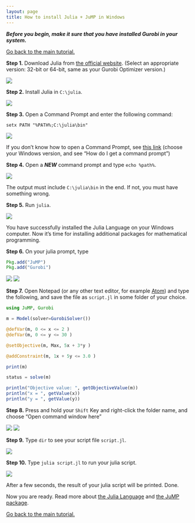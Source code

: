 ```yaml
---
layout: page
title: How to install Julia + JuMP in Windows
---
```



***Before you begin, make it sure that you have installed Gurobi in your system.***

[Go back to the main tutorial.](/julia)

<!-- ## Brief Version

Step 1. Download Julia from [the official website](http://julialang.org/downloads/) and install.

Step 2. Add the Julia installation folder to the system PATH variable.

Step 3. Open Julia in the command prompt.

Step 4. Install packages.

~~~
julia> Pkg.add("JuMP")
julia> Pkg.add("Gurobi")
~~~

Step 5. Test the following script:

~~~
using JuMP, Gurobi

m = Model(solver=GurobiSolver())

@defVar(m, 0 <= x <= 2 )
@defVar(m, 0 <= y <= 30 )

@setObjective(m, Max, 5x + 3*y )

@addConstraint(m, 1x + 5y <= 3.0 )

print(m)

status = solve(m)

println("Objective value: ", getObjectiveValue(m))
println("x = ", getValue(x))
println("y = ", getValue(y))
~~~


## Detailed Version -->


<!-- C:\Users\chkwon\AppData\Local\Julia-0.4.3 -->

**Step 1.** Download Julia from [the official website](http://julialang.org/downloads/). (Select an appropriate version: 32-bit or 64-bit, same as your Gurobi Optimizer version.)

<img src="../images/windows/download.png">

**Step 2.** Install Julia in `C:\julia`.

<img src="../images/windows/install_julia.png">


<!-- Step 3. Open “Control Panel > Systems and Security > System”, and click “Advanced system settings”:

<img src="../images/windows/3.png">

Step 4. Click “Environment Variables…”, and find the “Path” variable from System variables.

<img src="../images/windows/4.png">

Step 5. Click “Edit…” and add `;C:\julia;C:\julia\bin` to the end of the existing list.

<img src="../images/windows/5.png">

Press “OK” and “OK”, and close the Control Panel. -->

**Step 3.** Open a Command Prompt and enter the following command:

~~~
setx PATH "%PATH%;C:\julia\bin"
~~~

<img src="../images/windows/set_path.png">

If you don’t know how to open a Command Prompt, see [this link](http://windows.microsoft.com/en-us/windows/command-prompt-faq) (choose your Windows version, and see “How do I get a command prompt”)

**Step 4.** Open a ***NEW*** command prompt and type `echo %path%`.

<img src="../images/windows/echo_path.png">

The output must include `C:\julia\bin` in the end. If not, you must have something wrong.

**Step 5.** Run `julia`.

<img src="../images/windows/run_julia.png">

You have successfully installed the Julia Language on your Windows computer. Now it’s time for installing additional packages for mathematical programming.

**Step 6.** On your julia prompt, type

~~~ julia
Pkg.add("JuMP")
Pkg.add("Gurobi")
~~~

<img src="../images/windows/install_jump.png">
<img src="../images/windows/install_gurobi.png">

**Step 7.** Open Notepad (or any other text editor, for example [Atom](http://atom.io)) and type the following, and save the file as `script.jl` in some folder of your choice.

~~~ julia
using JuMP, Gurobi

m = Model(solver=GurobiSolver())

@defVar(m, 0 <= x <= 2 )
@defVar(m, 0 <= y <= 30 )

@setObjective(m, Max, 5x + 3*y )

@addConstraint(m, 1x + 5y <= 3.0 )

print(m)

status = solve(m)

println("Objective value: ", getObjectiveValue(m))
println("x = ", getValue(x))
println("y = ", getValue(y))
~~~

**Step 8.** Press and hold your `Shift` Key and right-click the folder name, and choose “Open command window here”

<img src="../images/windows/11-1.png">
<img src="../images/windows/11-2.png">


**Step 9.** Type `dir` to see your script file `script.jl`.

<img src="../images/windows/12.png">


**Step 10.** Type `julia script.jl` to run your julia script.

<img src="../images/windows/13.png">

After a few seconds, the result of your julia script will be printed. Done.

Now you are ready. Read more about [the Julia Language](http://docs.julialang.org/) and [the JuMP package](http://jump.readthedocs.org/en/latest/).


[Go back to the main tutorial.](/julia)
